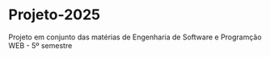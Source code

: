 # Projeto-2025
Projeto em conjunto das matérias de Engenharia de Software e Programção WEB - 5º semestre
